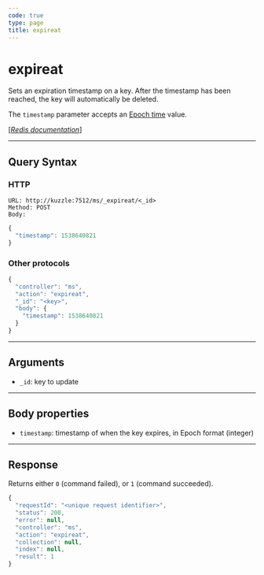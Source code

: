 ```yaml
---
code: true
type: page
title: expireat
---
```


# expireat

<SinceBadge version="1.0.0" />

Sets an expiration timestamp on a key. After the timestamp has been reached, the key will automatically be deleted.

The `timestamp` parameter accepts an [Epoch time](https://en.wikipedia.org/wiki/Unix_time) value.

[[_Redis documentation_]](https://redis.io/commands/expireat)

---

## Query Syntax

### HTTP

```http
URL: http://kuzzle:7512/ms/_expireat/<_id>
Method: POST
Body:
```

```js
{
  "timestamp": 1538640821
}
```

### Other protocols

```js
{
  "controller": "ms",
  "action": "expireat",
  "_id": "<key>",
  "body": {
    "timestamp": 1538640821
  }
}
```

---

## Arguments

- `_id`: key to update

---

## Body properties

- `timestamp`: timestamp of when the key expires, in Epoch format (integer)

---

## Response

Returns either `0` (command failed), or `1` (command succeeded).

```javascript
{
  "requestId": "<unique request identifier>",
  "status": 200,
  "error": null,
  "controller": "ms",
  "action": "expireat",
  "collection": null,
  "index": null,
  "result": 1
}
```
